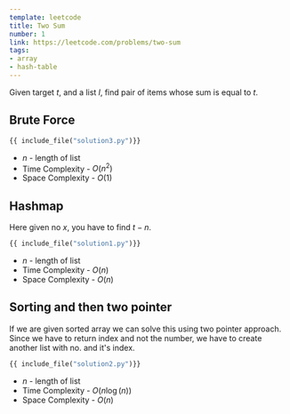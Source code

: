 ```yaml
---
template: leetcode
title: Two Sum
number: 1
link: https://leetcode.com/problems/two-sum
tags:
- array
- hash-table
---
```


Given target $t$, and a list $l$, find pair of items whose sum is equal to $t$.

## Brute Force

```py
{{ include_file("solution3.py")}}
```

- $n$ - length of list
- Time Complexity - $O(n^2)$
- Space Complexity - $O(1)$

## Hashmap

Here given no $x$, you have to find $t - n$.

```py
{{ include_file("solution1.py")}}
```

- $n$ - length of list
- Time Complexity - $O(n)$
- Space Complexity - $O(n)$

## Sorting and then two pointer

If we are given sorted array we can solve this using two pointer approach.
Since we have to return index and not the number, we have to create another list with no. and it's index.

```py
{{ include_file("solution2.py")}}
```

- $n$ - length of list
- Time Complexity - $O(n \log(n))$
- Space Complexity - $O(n)$
